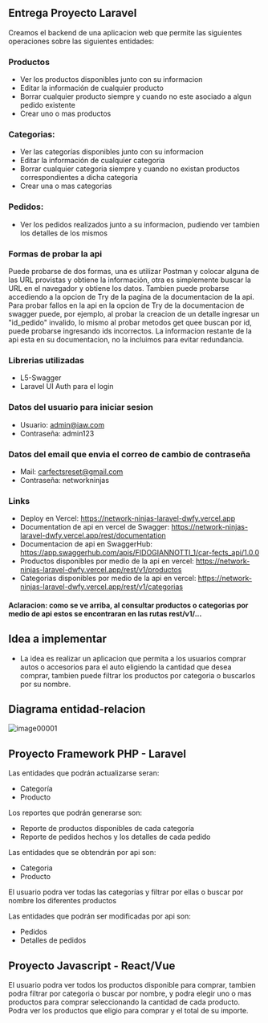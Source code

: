 ## Entrega Proyecto Laravel

Creamos el backend de una aplicacion web que permite las siguientes operaciones sobre las siguientes entidades:

### Productos
- Ver los productos disponibles junto con su informacion
- Editar la información de cualquier producto
- Borrar cualquier producto siempre y cuando no este asociado a algun pedido existente
- Crear uno o mas productos

### Categorias: 
- Ver las categorías disponibles junto con su informacion
- Editar la información de cualquier categoria
- Borrar cualquier categoria siempre y cuando no existan productos correspondientes a dicha categoria
- Crear una o mas categorias

### Pedidos: 
- Ver los pedidos realizados junto a su informacion, pudiendo ver tambien los detalles de los mismos


### Formas de probar la api
Puede probarse de dos formas, una es utilizar Postman y colocar alguna de las URL provistas y obtiene la información, otra es simplemente buscar la URL en el navegador y obtiene los datos. Tambien puede probarse accediendo a la opcion de Try de la pagina de la documentacion de la api. Para probar fallos en la api en la opcion de Try de la documentacion de swagger puede, por ejemplo, al probar la creacion de un detalle ingresar un "id_pedido" invalido, lo mismo al probar metodos get quee buscan por id, puede probarse ingresando ids incorrectos. La informacion restante de la api esta en su documentacion, no la incluimos para evitar redundancia.

### Librerias utilizadas
- L5-Swagger
- Laravel UI Auth para el login

### Datos del usuario para iniciar sesion
- Usuario: admin@iaw.com
- Contraseña: admin123

### Datos del email que envia el correo de cambio de contraseña
- Mail: carfectsreset@gmail.com
- Contraseña: networkninjas

### Links
- Deploy en Vercel: https://network-ninjas-laravel-dwfy.vercel.app
- Documentation de api en vercel de Swagger: https://network-ninjas-laravel-dwfy.vercel.app/rest/documentation
- Documentacion de api en SwaggerHub: https://app.swaggerhub.com/apis/FIDOGIANNOTTI_1/car-fects_api/1.0.0
- Productos disponibles por medio de la api en vercel:  https://network-ninjas-laravel-dwfy.vercel.app/rest/v1/productos
- Categorias disponibles por medio de la api en vercel: https://network-ninjas-laravel-dwfy.vercel.app/rest/v1/categorias

#### Aclaracion: como se ve arriba, al consultar productos o categorias por medio de api estos se encontraran en las rutas rest/v1/...

## Idea a implementar



- La idea es realizar un aplicacion que permita a los usuarios comprar autos o accesorios para el auto eligiendo la cantidad que desea comprar, tambien puede filtrar los productos por categoria o buscarlos por su nombre. 

## Diagrama entidad-relacion

![image00001](https://user-images.githubusercontent.com/71414041/230743123-8f5b8043-01e1-4ab5-af70-8898cb2c6788.jpeg)


## Proyecto Framework PHP - Laravel


Las entidades que podrán actualizarse seran:
- Categoría 
- Producto

Los reportes que podrán generarse son:
- Reporte de productos disponibles de cada categoría 
- Reporte de pedidos hechos y los detalles de cada pedido

Las entidades que se obtendrán por api son:
- Categoria
- Producto

El usuario podra ver todas las categorías y filtrar por ellas o buscar por nombre los diferentes productos


Las entidades que podrán ser modificadas por api son:
- Pedidos
- Detalles de pedidos

## Proyecto Javascript - React/Vue

El usuario podra ver todos los productos disponible para comprar, tambien podra filtrar por categoria o buscar por nombre, y podra elegir uno o mas productos para comprar seleccionando la cantidad de cada producto. Podra ver los productos que eligio para comprar y el total de su importe.

